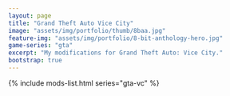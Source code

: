 ```yaml
---
layout: page
title: "Grand Theft Auto Vice City"
image: "assets/img/portfolio/thumb/8baa.jpg"
feature-img: "assets/img/portfolio/8-bit-anthology-hero.jpg"
game-series: "gta"
excerpt: "My modifications for Grand Theft Auto: Vice City."
bootstrap: true
---
```


{% include mods-list.html series="gta-vc" %}
